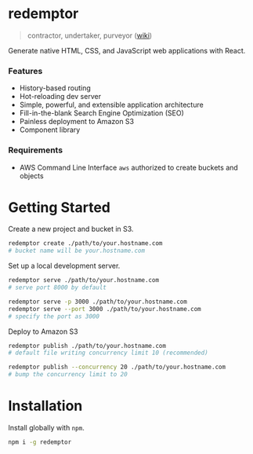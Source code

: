 # redemptor
> contractor, undertaker, purveyor ([wiki](https://en.wiktionary.org/wiki/redemptor))

Generate native HTML, CSS, and JavaScript web applications with React.

### Features
 * History-based routing
 * Hot-reloading dev server
 * Simple, powerful, and extensible application architecture
 * Fill-in-the-blank Search Engine Optimization (SEO)
 * Painless deployment to Amazon S3
 * Component library

### Requirements
 * AWS Command Line Interface `aws` authorized to create buckets and objects

# Getting Started
Create a new project and bucket in S3.
```sh
redemptor create ./path/to/your.hostname.com
# bucket name will be your.hostname.com
```

Set up a local development server.
```sh
redemptor serve ./path/to/your.hostname.com
# serve port 8000 by default

redemptor serve -p 3000 ./path/to/your.hostname.com
redemptor serve --port 3000 ./path/to/your.hostname.com
# specify the port as 3000
```

Deploy to Amazon S3
```sh
redemptor publish ./path/to/your.hostname.com
# default file writing concurrency limit 10 (recommended)

redemptor publish --concurrency 20 ./path/to/your.hostname.com
# bump the concurrency limit to 20
```

# Installation
Install globally with `npm`.
```sh
npm i -g redemptor
```
